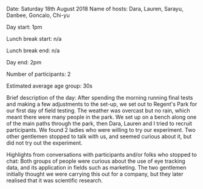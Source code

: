 Date: Saturday 18th August 2018
Name of hosts: Dara, Lauren, Sarayu, Danbee, Goncalo, Chi-yu

Day start: 1pm

Lunch break start: n/a

Lunch break end: n/a

Day end: 2pm

Number of participants: 2

Estimated average age group: 30s

Brief description of the day: After spending the morning running final tests and making a few adjustments to the set-up, we set out to Regent's Park for our first day of field testing. The weather was overcast but no rain, which meant there were many people in the park. We set up on a bench along one of the main paths through the park, then Dara, Lauren and I tried to recruit participants. We found 2 ladies who were willing to try our experiment. Two other gentlemen stopped to talk with us, and seemed curious about it, but did not try out the experiment.

Highlights from conversations with participants and/or folks who stopped to chat: Both groups of people were curious about the use of eye tracking data, and its application in fields such as marketing. The two gentlemen initially thought we were carrying this out for a company, but they later realised that it was scientific research. 
